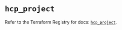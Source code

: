 # `hcp_project`

Refer to the Terraform Registry for docs: [`hcp_project`](https://registry.terraform.io/providers/hashicorp/hcp/0.108.0/docs/resources/project).
